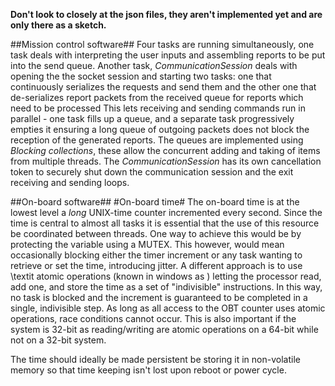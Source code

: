 **Don't look to closely at the json files, they aren't implemented yet and are only there as a sketch.**

##Mission control software##
Four tasks are running simultaneously, one task deals with interpreting the user inputs and assembling reports to be put into the send queue. 
Another task, _CommunicationSession_ deals with opening the the socket session and starting two tasks:  one that continuously serializes the requests and send them and the other one that de-serializes report packets from the received queue for reports which need to be processed This lets receiving and sending commands run in parallel -  one task fills up a queue, and a separate task progressively empties it ensuring a long queue of outgoing packets does not block the reception of the generated reports. The queues are implemented using _Blocking collections_, these allow the concurrent adding and taking of items from multiple threads. The _CommunicationSession_ has its own cancellation token to securely shut down the communication session and the exit receiving and sending loops. 

##On-board software##
#On-board time#
The on-board time is at the lowest level a _long_  UNIX-time counter incremented every second. Since the time is central to almost all tasks it is essential that the use of this resource be coordinated between threads. One way to achieve this would be by protecting the variable using a MUTEX. This however, would mean occasionally blocking either the timer increment or any task wanting to retrieve or set the time, introducing jitter. A different approach is to use \textit atomic operations  (known in windows as ) letting the processor read, add one, and store the time as a set of "indivisible" instructions. In this way, no task is blocked and the increment is guaranteed to be completed in a single, indivisible step. As long as all access to the OBT counter uses atomic operations, race conditions cannot occur. This is also important if the system is 32-bit as reading/writing are atomic operations on a 64-bit while not on a 32-bit system.  

The time should ideally be made persistent be storing it in non-volatile memory so that time keeping isn't lost upon reboot or power cycle.
